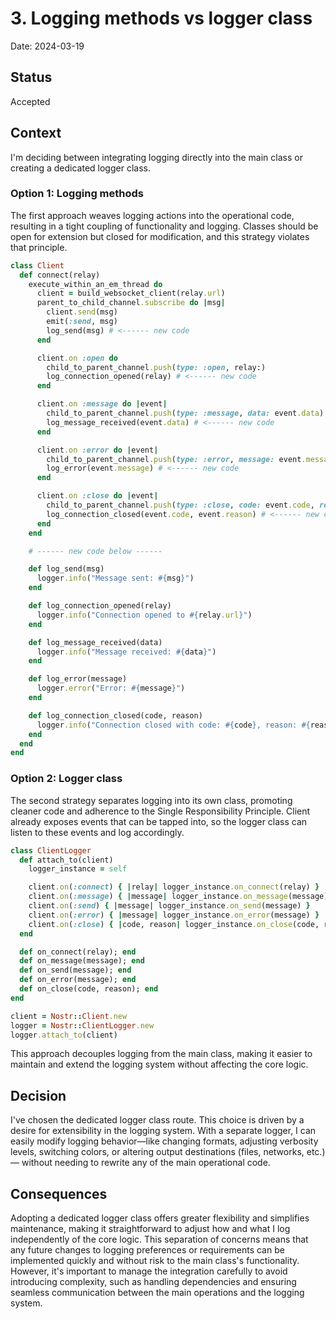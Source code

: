# 3. Logging methods vs logger class

Date: 2024-03-19

## Status

Accepted

## Context

I'm deciding between integrating logging directly into the main class or creating a dedicated logger class.

### Option 1: Logging methods

The first approach weaves logging actions into the operational code, resulting in a tight coupling of functionality and
logging. Classes should be open for extension but closed for modification, and this strategy violates that principle.

```ruby
class Client
  def connect(relay)
    execute_within_an_em_thread do
      client = build_websocket_client(relay.url)
      parent_to_child_channel.subscribe do |msg|
        client.send(msg)
        emit(:send, msg)
        log_send(msg) # <------ new code
      end

      client.on :open do
        child_to_parent_channel.push(type: :open, relay:)
        log_connection_opened(relay) # <------ new code
      end

      client.on :message do |event|
        child_to_parent_channel.push(type: :message, data: event.data)
        log_message_received(event.data) # <------ new code
      end

      client.on :error do |event|
        child_to_parent_channel.push(type: :error, message: event.message)
        log_error(event.message) # <------ new code
      end

      client.on :close do |event|
        child_to_parent_channel.push(type: :close, code: event.code, reason: event.reason)
        log_connection_closed(event.code, event.reason) # <------ new code
      end
    end

    # ------ new code below ------

    def log_send(msg)
      logger.info("Message sent: #{msg}")
    end

    def log_connection_opened(relay)
      logger.info("Connection opened to #{relay.url}")
    end

    def log_message_received(data)
      logger.info("Message received: #{data}")
    end

    def log_error(message)
      logger.error("Error: #{message}")
    end

    def log_connection_closed(code, reason)
      logger.info("Connection closed with code: #{code}, reason: #{reason}")
    end
  end
end
```

### Option 2: Logger class

The second strategy separates logging into its own class, promoting cleaner code and adherence to the Single
Responsibility Principle. Client already exposes events that can be tapped into, so the logger class can listen to these
events and log accordingly.

```ruby
class ClientLogger
  def attach_to(client)
    logger_instance = self

    client.on(:connect) { |relay| logger_instance.on_connect(relay) }
    client.on(:message) { |message| logger_instance.on_message(message) }
    client.on(:send) { |message| logger_instance.on_send(message) }
    client.on(:error) { |message| logger_instance.on_error(message) }
    client.on(:close) { |code, reason| logger_instance.on_close(code, reason) }
  end

  def on_connect(relay); end
  def on_message(message); end
  def on_send(message); end
  def on_error(message); end
  def on_close(code, reason); end
end

client = Nostr::Client.new
logger = Nostr::ClientLogger.new
logger.attach_to(client)
```

This approach decouples logging from the main class, making it easier to maintain and extend the logging system without
affecting the core logic.

## Decision

I've chosen the dedicated logger class route. This choice is driven by a desire for extensibility in the logging system.
With a separate logger, I can easily modify logging behavior—like changing formats, adjusting verbosity levels,
switching colors, or altering output destinations (files, networks, etc.) — without needing to rewrite any of the main
operational code.

## Consequences

Adopting a dedicated logger class offers greater flexibility and simplifies maintenance, making it straightforward to
adjust how and what I log independently of the core logic. This separation of concerns means that any future changes
to logging preferences or requirements can be implemented quickly and without risk to the main class's functionality.
However, it's important to manage the integration carefully to avoid introducing complexity, such as handling
dependencies and ensuring seamless communication between the main operations and the logging system.

